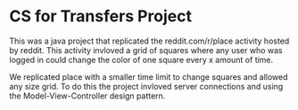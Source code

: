 # CS for Transfers Project 

This was a java project that replicated the reddit.com/r/place activity hosted by reddit. This activity invloved a grid of squares where
any user who was logged in could change the color of one square every x amount of time. 

We replicated place with a smaller time limit to change squares and allowed any size grid. To do this the project invloved server connections
and using the Model-View-Controller design pattern. 
